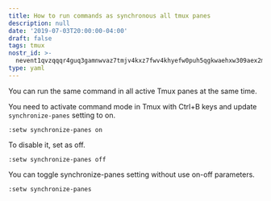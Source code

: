 ```yaml
---
title: How to run commands as synchronous all tmux panes
description: null
date: '2019-07-03T20:00:00-04:00'
draft: false
tags: tmux
nostr_id: >-
  nevent1qvzqqqr4guq3gamnwvaz7tmjv4kxz7fwv4khyefw0puh5qgkwaehxw309aex2mrp0yhxummnw3ezucnpdejqz9rhwden5te0wfjkccte9ejxzmt4wvhxjmcprpmhxue69uhhyetvv9ujuumwdae8gtnnda3kjctvqyxhwumn8ghj7mn0wvhxcmmvqyt8wumn8ghj7un9d3shjtnswf5k6ctv9ehx2aqppamhxue69uhkummnw3ezumt0d5q3vamnwvaz7tmjv4kxz7fwdehhxtnnda3kjctvqyd8wumn8ghj7ctjw35kxmr9wvhxcctev4erxtnwv4mhxqg7waehxw309akkcuewv94kgetwd9azuetyw5h8gu30dehhxarjqqspp4plx5a95d7zk42sgvv58jnwtjr04n2lz25pvkank84hd6wz2dgpptye9
type: yaml
---
```



You can run the same command in all active Tmux panes at the same time. 

You need to activate command mode in Tmux with Ctrl+B keys and update `synchronize-panes` setting to on.

`:setw synchronize-panes on`

To disable it, set as off.

`:setw synchronize-panes off`


You can toggle synchronize-panes setting without use on-off parameters.

`:setw synchronize-panes`

